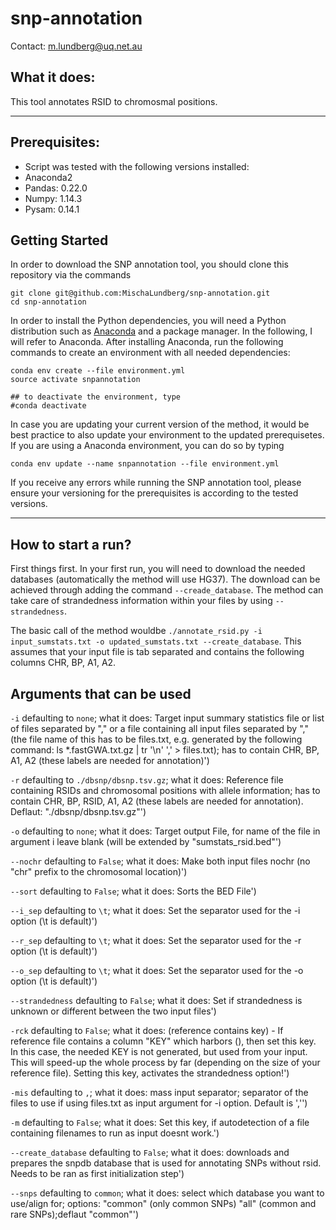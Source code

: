 # snp-annotation
Contact: m.lundberg@uq.net.au

## What it does:
This tool annotates RSID to chromosmal positions.

----

## Prerequisites:
- Script was tested with the following versions installed:
 - Anaconda2
 - Pandas: 0.22.0
 - Numpy: 1.14.3
 - Pysam: 0.14.1
 
## Getting Started
In order to download the SNP annotation tool, you should clone this repository via the commands
```  
git clone git@github.com:MischaLundberg/snp-annotation.git
cd snp-annotation
```

In order to install the Python dependencies, you will need a Python distribution such as [Anaconda](https://store.continuum.io/cshop/anaconda/) and a package manager. In the following, I will refer to Anaconda. After installing Anaconda, run the following commands to create an environment with all needed dependencies:

```
conda env create --file environment.yml
source activate snpannotation

## to deactivate the environment, type
#conda deactivate
```

In case you are updating your current version of the method, it would be best practice to also update your environment to the updated prerequisetes.
If you are using a Anaconda environment, you can do so by typing
```
conda env update --name snpannotation --file environment.yml
```


If you receive any errors while running the SNP annotation tool, please ensure your versioning for the prerequisites is according to the tested versions.

----
## How to start a run?

First things first.
In your first run, you will need to download the needed databases (automatically the method will use HG37). 
The download can be achieved through adding the command ```--creade_database```.
The method can take care of strandedness information within your files by using ```--strandedness```.

The basic call of the method wouldbe ```./annotate_rsid.py -i input_sumstats.txt -o updated_sumstats.txt --create_database```.
This assumes that your input file is tab separated and contains the following columns CHR, BP, A1, A2.


## Arguments that can be used

```-i``` defaulting to ```none```; what it does: Target input summary statistics file or list of files separated by \",\" or a file containing all input files separated by \",\" (the file name of this has to be files.txt, e.g. generated by the following command:  ls *.fastGWA.txt.gz | tr \'\n\' \',\' > files.txt); has to contain CHR, BP, A1, A2 (these labels are needed for annotation)')

```-r``` defaulting to ```./dbsnp/dbsnp.tsv.gz```; what it does: Reference file containing RSIDs and chromosomal positions with allele information; has to contain CHR, BP, RSID, A1, A2 (these labels are needed for annotation). Deflaut: \"./dbsnp/dbsnp.tsv.gz\"')

```-o``` defaulting to ```none```; what it does: Target output File, for name of the file in argument i leave blank (will be extended by \"sumstats_rsid.bed\"')

```--nochr``` defaulting to ```False```; what it does: Make both input files nochr (no \"chr\" prefix to the chromosomal location)')

```--sort``` defaulting to ```False```; what it does: Sorts the BED File')

```--i_sep``` defaulting to ```\t```; what it does: Set the separator used for the -i option (\\t is default)')

```--r_sep``` defaulting to ```\t```; what it does: Set the separator used for the -r option (\\t is default)')

```--o_sep``` defaulting to ```\t```; what it does: Set the separator used for the -o option (\\t is default)')

```--strandedness``` defaulting to ```False```; what it does: Set if strandedness is unknown or different between the two input files')

```-rck``` defaulting to ```False```; what it does: (reference contains key) - If reference file contains a column \"KEY\" which harbors (), then set this key. In this case, the needed KEY is not generated, but used from your input. This will speed-up the whole process by far (depending on the size of your reference file). Setting this key, activates the strandedness option!')

```-mis``` defaulting to ```,```; what it does: mass input separator; separator of the files to use if using files.txt as input argument for -i option. Default is \',\'')

```-m``` defaulting to ```False```; what it does: Set this key, if autodetection of a file containing filenames to run as input doesnt work.')

```--create_database``` defaulting to ```False```; what it does: downloads and prepares the snpdb database that is used for annotating SNPs without rsid. Needs to be ran as first initialization step')

```--snps``` defaulting to ```common```; what it does: select which database you want to use/align for; options: \"common\" (only common SNPs) \"all\" (common and rare SNPs);deflaut \"common\"')
